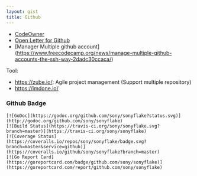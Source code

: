 ```yaml
---
layout: gist
title: Github
---
```


- [CodeOwner](https://help.github.com/en/articles/about-code-owners)
- [Open Letter for Github](https://github.com/dear-github/dear-github)
- [Manager Multiple github account] (https://www.freecodecamp.org/news/manage-multiple-github-accounts-the-ssh-way-2dadc30ccaca/)

Tool:
- <https://zube.io/>: Agile project management (Support multiple repository)
- <https://imdone.io/>


### Github Badge

```
[![GoDoc](https://godoc.org/github.com/sony/sonyflake?status.svg)](http://godoc.org/github.com/sony/sonyflake)
[![Build Status](https://travis-ci.org/sony/sonyflake.svg?branch=master)](https://travis-ci.org/sony/sonyflake)
[![Coverage Status](https://coveralls.io/repos/sony/sonyflake/badge.svg?branch=master&service=github)](https://coveralls.io/github/sony/sonyflake?branch=master)
[![Go Report Card](https://goreportcard.com/badge/github.com/sony/sonyflake)](https://goreportcard.com/report/github.com/sony/sonyflake)

```